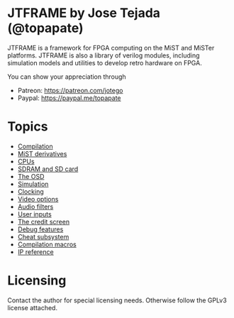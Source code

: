 JTFRAME by Jose Tejada (@topapate)
==================================

JTFRAME is a framework for FPGA computing on the MiST and MiSTer platforms. JTFRAME is also a library of verilog modules, including simulation models and utilities to develop retro hardware on FPGA.

You can show your appreciation through
* Patreon: https://patreon.com/jotego
* Paypal: https://paypal.me/topapate

# Topics

* [Compilation](doc/compilation.md)
* [MiST derivatives](doc/mist.md)
* [CPUs](doc/cpus.md)
* [SDRAM and SD card](doc/sdram.md)
* [The OSD](doc/osd.md)
* [Simulation](doc/sim.md)
* [Clocking](doc/clocks.md)
* [Video options](doc/video.md)
* [Audio filters](doc/audio.md)
* [User inputs](doc/inputs.md)
* [The credit screen](doc/credits.md)
* [Debug features](doc/debug.md)
* [Cheat subsystem](doc/cheat.md)
* [Compilation macros](doc/macros.md)
* [IP reference](doc/ip.md)

# Licensing

Contact the author for special licensing needs. Otherwise follow the GPLv3 license attached.
